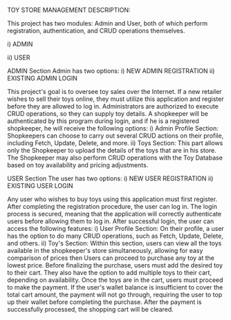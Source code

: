 TOY STORE MANAGEMENT DESCRIPTION:

This project has two modules: Admin and User, both of which perform registration, authentication, and CRUD operations themselves.

i) ADMIN

ii) USER

ADMIN Section
Admin has two options:
i) NEW ADMIN REGISTRATION ii) EXISTING ADMIN LOGIN

This project's goal is to oversee toy sales over the Internet. If a new retailer wishes to sell their toys online, they must utilize this application and register before they are allowed to log in. Administrators are authorized to execute CRUD operations, so they can supply toy details. A shopkeeper will be authenticated by this program during login, and if he is a registered shopkeeper, he will receive the following options: i) Admin Profile Section: Shopkeepers can choose to carry out several CRUD actions on their profile, including Fetch, Update, Delete, and more. ii) Toys Section: This part allows only the Shopkeeper to upload the details of the toys that are in his store. The Shopkeeper may also perform CRUD operations with the Toy Database based on toy availability and pricing adjustments.

USER Section
The user has two options:
i) NEW USER REGISTRATION ii) EXISTING USER LOGIN

Any user who wishes to buy toys using this application must first register. After completing the registration procedure, the user can log in. The login process is secured, meaning that the application will correctly authenticate users before allowing them to log in. After successful login, the user can access the following features: i) User Profile Section: On their profile, a user has the option to do many CRUD operations, such as Fetch, Update, Delete, and others. ii) Toy's Section: Within this section, users can view all the toys available in the shopkeeper's store simultaneously, allowing for easy comparison of prices then Users can proceed to purchase any toy at the lowest price. Before finalizing the purchase, users must add the desired toy to their cart. They also have the option to add multiple toys to their cart, depending on availability. Once the toys are in the cart, users must proceed to make the payment. If the user's wallet balance is insufficient to cover the total cart amount, the payment will not go through, requiring the user to top up their wallet before completing the purchase. After the payment is successfully processed, the shopping cart will be cleared.
